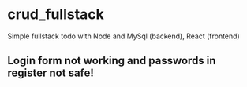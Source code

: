 # crud_fullstack
Simple fullstack todo with Node and MySql (backend), React (frontend) 

## Login form not working and passwords in register not safe!

